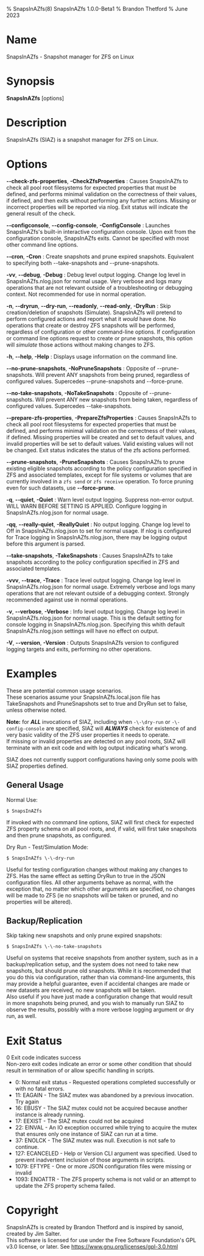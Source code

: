 % SnapsInAZfs(8) SnapsInAZfs 1.0.0-Beta1
% Brandon Thetford
% June 2023

# Name
SnapsInAZfs - Snapshot manager for ZFS on Linux

# Synopsis
**SnapsInAZfs** \[options\]

# Description
SnapsInAZfs (SIAZ) is a snapshot manager for ZFS on Linux.

# Options

**\-\-check-zfs-properties**, **-CheckZfsProperties**
: Causes SnapsInAZfs to check all pool root filesystems for expected properties
that must be defined, and performs minimal validation on the correctness of
their values, if defined, and then exits without performing any further
actions. Missing or incorrect properties will be reported via nlog. Exit
status will indicate the general result of the check.

**\-\-configconsole**, **\-\-config-console**, **-ConfigConsole**
: Launches SnapsInAZfs's built-in interactive configuration console. Upon exit
from the configuration console, SnapsInAZfs exits. Cannot be specified with
most other command line options.

**\-\-cron**, **-Cron**
: Create snapshots and prune expired snapshots. Equivalent to specifying both
\-\-take-snapshots and \-\-prune-snapshots.

**-vv**, **\-\-debug**, **-Debug**
: Debug level output logging. Change log level in SnapsInAZfs.nlog.json for normal
usage. Very verbose and logs many operations that are not relevant outside of
a troubleshooting or debugging context. Not recommended for use in normal
operation.

**-n**, **\-\-dryrun**, **\-\-dry-run**, **\-\-readonly**, **\-\-read-only**, **-DryRun**
: Skip creation/deletion of snapshots (Simulate). SnapsInAZfs will pretend to
perform configured actions and report what it _would_ have done. No operations
that create or destroy ZFS snapshots will be performed, regardless of
configuration or other command-line options. If configuration or command line
options request to create or prune snapshots, this option will _simulate_
those actions without making changes to ZFS.

**-h**, **\-\-help**, **-Help**
: Displays usage information on the command line.

**\-\-no-prune-snapshots**, **-NoPruneSnapshots**
: Opposite of \-\-prune-snapshots. Will prevent ANY snapshots from being
pruned, regardless of configured values. Supercedes \-\-prune-snapshots and
\-\-force-prune.

**\-\-no-take-snapshots**, **-NoTakeSnapshots**
: Opposite of \-\-prune-snapshots. Will prevent ANY new snapshots from being
taken, regardless of configured values. Supercedes \-\-take-snapshots.

**\-\-prepare-zfs-properties**, **-PrepareZfsProperties**
: Causes SnapsInAZfs to check all pool root filesystems for expected properties
that must be defined, and performs minimal validation on the correctness of
their values, if defined. Missing properties will be created and set to default
values, and invalid properties will be set to default values. Valid existing
values will not be changed. Exit status indicates the status of the zfs
actions performed.

**\-\-prune-snapshots**, **-PruneSnapshots**
: Causes SnapsInAZfs to prune existing eligible snapshots according to the
policy configuration specified in ZFS and associated templates, except for
file systems or volumes that are currently involved in a `zfs send` or
`zfs receive` operation. To force pruning even for such datasets,
use **\-\-force-prune**.

**-q**, **\-\-quiet**, **-Quiet**
: Warn level output logging. Suppress non-error output. WILL WARN BEFORE
SETTING IS APPLIED. Configure logging in SnapsInAZfs.nlog.json for normal usage.

**-qq**, **\-\-really-quiet**, **-ReallyQuiet**
: No output logging. Change log level to Off in SnapsInAZfs.nlog.json to set for
normal usage. If nlog is configured for Trace logging in SnapsInAZfs.nlog.json,
there may be logging output before this argument is parsed.

**\-\-take-snapshots**, **-TakeSnapshots**
: Causes SnapsInAZfs to take snapshots according to the policy configuration
specified in ZFS and associated templates.

**-vvv**, **\-\-trace**, **-Trace**
: Trace level output logging. Change log level in SnapsInAZfs.nlog.json for normal
usage. Extremely verbose and logs many operations that are not relevant outside
of a debugging context. Strongly recommended against use in normal operations.

**-v**, **\-\-verbose**, **-Verbose**
: Info level output logging. Change log level in SnapsInAZfs.nlog.json for normal
usage. This is the default setting for console logging in SnapsInAZfs.nlog.json.
Specifying this whith default SnapsInAZfs.nlog.json settings will have no effect
on output.

**-V**, **\-\-version**, **-Version**
: Outputs SnapsInAZfs version to configured logging targets and exits,
performing no other operations.

# Examples

These are potential common usage scenarios.\
These scenarios assume your SnapsInAZfs.local.json file has TakeSnapshots and
PruneSnapshots set to true and DryRun set to false, unless otherwise noted.

**Note:** for ***ALL*** invocations of SIAZ, including when `-\-\dry-run` or
`-\-config-console` are specified, SIAZ will ***ALWAYS*** check for existence of
and very basic validity of the ZFS user properties it needs to operate.\
If missing or invalid properties are detected on any pool roots, SIAZ will
terminate with an exit code and with log output indicating what's wrong.

SIAZ does not currently support configurations having only some pools with SIAZ
properties defined.

## General Usage

Normal Use:
```
$ SnapsInAZfs
```
If invoked with no command line options, SIAZ will first check for expected
ZFS property schema on all pool roots, and, if valid, will first take snapshots
and then prune snapshots, as configured. 

Dry Run - Test/Simulation Mode:
```
$ SnapsInAZfs \-\-dry-run
```
Useful for testing configuration changes without making any changes to ZFS.
Has the same effect as setting DryRun to true in the JSON configuration files.
All other arguments behave as normal, with the exception that, no matter which
other arguments are specified, no changes will be made to ZFS (ie no snapshots
will be taken or pruned, and no properties will be altered).

## Backup/Replication

Skip taking new snapshots and only prune expired snapshots:
```
$ SnapsInAZfs \-\-no-take-snapshots
```
Useful on systems that receive snapshots from another system, such as in
a backup/replication setup, and the system does not need to take new snapshots,
but should prune old snapshots. While it is recommended that you do this via
configuration, rather than via command-line arguments, this may provide a
helpful guarantee, even if accidental changes are made or new datasets are
received, no new snapshots will be taken.\
Also useful if you have just made a configuration change that would
result in more snapshots being pruned, and you wish to manually run SIAZ to
observe the results, possibly with a more verbose logging argument or dry run,
as well.

# Exit Status
0 Exit code indicates success\
Non-zero exit codes indicate an error or some other condition that should
result in termination of or allow specific handling in scripts.

 - 0: Normal exit status - Requested operations completed successfully or with
 no fatal errors.
 - 11: EAGAIN - The SIAZ mutex was abandoned by a previous invocation. Try again
 - 16: EBUSY - The SIAZ mutex could not be acquired because another instance is
 already running.
 - 17: EEXIST - The SIAZ mutex could not be acquired
 - 22: EINVAL - An IO exception occurred while trying to acquire the mutex that
 ensures only one instance of SIAZ can run at a time.
 - 37: ENOLCK - The SIAZ mutex was null. Execution is not safe to continue.
 - 127: ECANCELED - Help or Version CLI argument was specified. Used to prevent
 inadvertent inclusion of those arguments in scripts.
 - 1079: EFTYPE - One or more JSON configuration files were missing or invalid
 - 1093: ENOATTR - The ZFS property schema is not valid or an attempt to update
 the ZFS property schema failed.

# Copyright
SnapsInAZfs is created by Brandon Thetford and is inspired by sanoid, created by
Jim Salter.\
This software is licensed for use under the Free Software Foundation's
GPL v3.0 license, or later. See https://www.gnu.org/licenses/gpl-3.0.html

